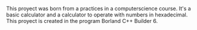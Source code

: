 This proyect was born from a practices in a computerscience course.
It's a basic calculator and a calculator to operate with numbers in hexadecimal.
This proyect is created in the program Borland C++ Builder 6.

